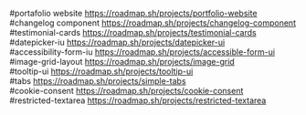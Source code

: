 
#portafolio website
https://roadmap.sh/projects/portfolio-website
<br>
#changelog component
https://roadmap.sh/projects/changelog-component
<br>
#testimonial-cards
https://roadmap.sh/projects/testimonial-cards
<br>
#datepicker-iu
https://roadmap.sh/projects/datepicker-ui
<br>
#accessibility-form-iu
https://roadmap.sh/projects/accessible-form-ui
<br>
#image-grid-layout
https://roadmap.sh/projects/image-grid
<br>
#tooltip-ui
https://roadmap.sh/projects/tooltip-ui
<br>
#tabs
https://roadmap.sh/projects/simple-tabs
<br>
#cookie-consent
https://roadmap.sh/projects/cookie-consent
<br>
#restricted-textarea
https://roadmap.sh/projects/restricted-textarea